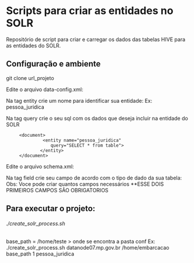 #  Scripts para criar as entidades no SOLR
Repositório de script para criar e carregar os dados das tabelas HIVE para as entidades do SOLR.

## Configuração e ambiente

git clone url_projeto

Edite o arquivo data-config.xml:

Na tag entity crie um nome para identificar sua entidade: Ex: pessoa_juridica

Na tag query crie o seu sql com os dados que deseja incluir na entidade do SOLR


         <document>
                  <entity name="pessoa_juridica"
                     query="SELECT * from table">
                 </entity>
         </document>

Edite o arquivo schema.xml:

Na tag field crie seu campo de acordo com o tipo de dado da sua tabela:
Obs: Voce pode criar quantos campos necessários
         <fields>
                 **ESSE DOIS PRIMEIROS CAMPOS SÃO OBRIGATORIOS
                 <field name="_version_" type="long" indexed="true" stored="true" multiValued="false" />
                 <field name="_root_" type="string" indexed="true" stored="false" docValues="false" multiValued="false"/>
                 <field name="exemplo_nome_pessoa" type="string" indexed="true" stored="true" required="true" multiValued="false" />
          </fields>

## Para executar o projeto:

###### ./create_solr_process.sh  <server> <base-path> <type-process> <name-entity>
base_path = /home/teste > onde se encontra a pasta conf 
Ex: ./create_solr_process.sh datanode07.mp.gov.br /home/embarcacao base_path 1 pessoa_juridica
